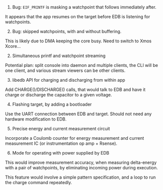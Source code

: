 1. Bug: `EIF_PRINTF` is masking a watchpoint that follows immediately after.

It appears that the app resumes on the target before EDB is listening for watchpoints.

2. Bug: skipped watchpoints, with and without buffering.

This is likely due to DMA keeping the core busy. Need to switch to Xmos Xcore...

2. Simultaneous printf and watchpoint streaming
    
Potential plan: split console into daemon and multiple clients, the CLI will be
one client, and various stream viewers can be other clients.

3. libedb API for charging and discharging from within app

Add CHARGE()/DISCHARGE() calls, that would talk to EDB and have it
charge or discharge the capacitor to a given voltage.

4. Flashing target, by adding a bootloader 

Use the UART connection between EDB and target. Should not
need any hardware modification to EDB.

5. Precise energy and current measurement circuit

Incorporate a Coulomb counter for energy measurement and current measurement IC
(or instrumentation op amp + Rsense).

6. Mode for operating with power supplied by EDB

This would improve measurement accuracy, when measuring delta-energy with
a pair of watchpoints, by eliminating incoming power during execution.

This feature would involve a simple pattern specification, and a
loop to run the charge command repeatedly.
